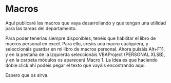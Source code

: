 # Macros
Aquí publicaré las macros que vaya desarrollando y que tengan una utilidad para las tareas del departamento.

Para poder tenerlas siempre disponibles, tenéis que habilitar el libro de macros personal en excel. 
Para ello, creáis una macro cualquiera, y seleccionáis guardar en mi libro de macros personal.
Ahora pulsáis Alt+F11, y en la pestaña de la izquierda seleccionáis VBAProject (PERSONAL.XLSB), y en la carpeta módulos os aparecerá Macro 1. 
La idea es que haciendo doble click ahí podéis pegar el texto que vayáis encontrando aquí.

Espero que os sirva.
